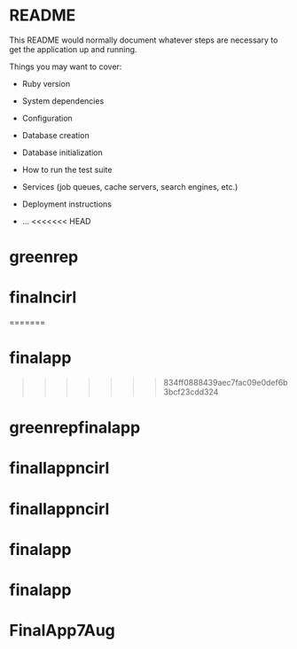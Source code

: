 # README

This README would normally document whatever steps are necessary to get the
application up and running.

Things you may want to cover:

* Ruby version

* System dependencies

* Configuration

* Database creation

* Database initialization

* How to run the test suite

* Services (job queues, cache servers, search engines, etc.)

* Deployment instructions

* ...
<<<<<<< HEAD
# greenrep
# finalncirl
=======
# finalapp
>>>>>>> 834ff0888439aec7fac09e0def6b3bcf23cdd324
# greenrepfinalapp
# finallappncirl
# finallappncirl
# finalapp
# finalapp
# FinalApp7Aug
